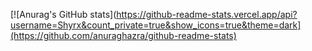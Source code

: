 [![Anurag's GitHub stats](https://github-readme-stats.vercel.app/api?username=Shyrx&count_private=true&show_icons=true&theme=dark](https://github.com/anuraghazra/github-readme-stats)
